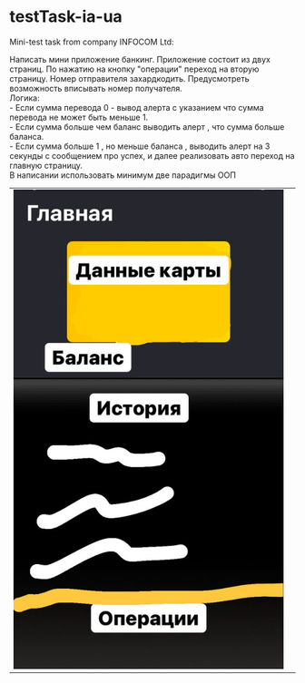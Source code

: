 # testTask-ia-ua
Mini-test task from company INFOCOM Ltd:
<p>
Написать мини приложение банкинг. Приложение состоит из двух страниц.
По нажатию на кнопку "операции" переход на вторую страницу. Номер отправителя захардкодить.
Предусмотреть возможность вписывать номер получателя. <br>
Логика: <br>
- Если сумма перевода 0 - вывод алерта с указанием что сумма перевода не может быть меньше 1. <br>
- Если сумма больше чем баланс выводить алерт , что сумма больше баланса. <br>
- Если сумма больше 1 , но меньше баланса , выводить алерт на 3 секунды с сообщением про успех, и далее реализовать авто переход на главную страницу.
<br>
В написании использовать минимум две парадигмы ООП
<br>
<table>
<tr>
    <td>
     <img src="https://github.com/alexeysur/testTask-ia-ua/blob/main/img/page1.jpg" >
    </td>
    <td>
    <img scr="https://github.com/alexeysur/testTask-ia-ua/blob/main/img/page2.jpg">
    </td>
 </tr>   
</table>